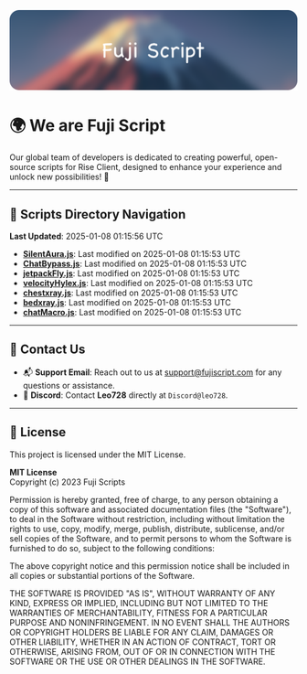 ![Banner](.github/b.webp)

# 🌍 **We are Fuji Script**

Our global team of developers is dedicated to creating powerful, open-source scripts for Rise Client, designed to enhance your experience and unlock new possibilities! 🌟

---
<!-- SCRIPTS_NAVIGATION_START -->
## 📂 **Scripts Directory Navigation**

**Last Updated**: 2025-01-08 01:15:56 UTC

- **[SilentAura.js](scripts/SilentAura.js)**: Last modified on 2025-01-08 01:15:53 UTC
- **[ChatBypass.js](scripts/ChatBypass.js)**: Last modified on 2025-01-08 01:15:53 UTC
- **[jetpackFly.js](scripts/jetpackFly.js)**: Last modified on 2025-01-08 01:15:53 UTC
- **[velocityHylex.js](scripts/velocityHylex.js)**: Last modified on 2025-01-08 01:15:53 UTC
- **[chestxray.js](scripts/chestxray.js)**: Last modified on 2025-01-08 01:15:53 UTC
- **[bedxray.js](scripts/bedxray.js)**: Last modified on 2025-01-08 01:15:53 UTC
- **[chatMacro.js](scripts/chatMacro.js)**: Last modified on 2025-01-08 01:15:53 UTC

<!-- SCRIPTS_NAVIGATION_END -->

---

## 💬 **Contact Us**  
- 📬 **Support Email**: Reach out to us at [support@fujiscript.com](mailto:support@fujiscript.com) for any questions or assistance.  
- 💬 **Discord**: Contact **Leo728** directly at `Discord@leo728`.

---

## 📜 **License**

This project is licensed under the MIT License.  

**MIT License**  
Copyright (c) 2023 Fuji Scripts  

Permission is hereby granted, free of charge, to any person obtaining a copy of this software and associated documentation files (the "Software"), to deal in the Software without restriction, including without limitation the rights to use, copy, modify, merge, publish, distribute, sublicense, and/or sell copies of the Software, and to permit persons to whom the Software is furnished to do so, subject to the following conditions:  

The above copyright notice and this permission notice shall be included in all copies or substantial portions of the Software.  

THE SOFTWARE IS PROVIDED "AS IS", WITHOUT WARRANTY OF ANY KIND, EXPRESS OR IMPLIED, INCLUDING BUT NOT LIMITED TO THE WARRANTIES OF MERCHANTABILITY, FITNESS FOR A PARTICULAR PURPOSE AND NONINFRINGEMENT. IN NO EVENT SHALL THE AUTHORS OR COPYRIGHT HOLDERS BE LIABLE FOR ANY CLAIM, DAMAGES OR OTHER LIABILITY, WHETHER IN AN ACTION OF CONTRACT, TORT OR OTHERWISE, ARISING FROM, OUT OF OR IN CONNECTION WITH THE SOFTWARE OR THE USE OR OTHER DEALINGS IN THE SOFTWARE.  
